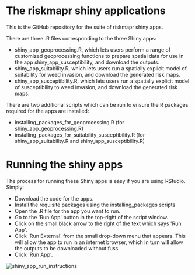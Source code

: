 # The riskmapr shiny applications

This is the GitHub repository for the suite of riskmapr shiny apps.

There are three .R files corresponding to the three Shiny apps:

* shiny_app_geoprocessing.R, which lets users perform a range of customized geoprocessing functions to prepare spatial data for use in the app shiny_app_susceptibility, and download the outputs.
* shiny_app_suitability.R, which lets users run a spatially explicit model of suitability for weed invasion, and download the generated risk maps. 
* shiny_app_susceptibility.R, which lets users run a spatially explicit model of susceptibility to weed invasion, and download the generated risk maps.

There are two additional scripts which can be run to ensure the R packages required for the apps are installed:

* installing_packages_for_geoprocessing.R (for shiny_app_geoprocessing.R)
* installing_packages_for_suitability_susceptibility.R (for shiny_app_suitability.R and shiny_app_susceptibility.R)

# Running the shiny apps

The process for running these Shiny apps is easy if you are using RStudio. Simply:

* Download the code for the apps.
* Install the requisite packages using the installing_packages scripts.
* Open the .R file for the app you want to run.
* Go to the 'Run App' button in the top-right of the script window.
* Click on the small black arrow to the right of the text which says 'Run App'.
* Click 'Run External' from the small drop-down menu that appears. This will allow the app to run in an internet browser, which in turn will allow the outputs to be downloaded without fuss. 
* Click 'Run App'.

![shiny_app_run_instructions](https://user-images.githubusercontent.com/17267197/52686165-38716200-2f98-11e9-89e6-4e3e1e0f4b29.png)
